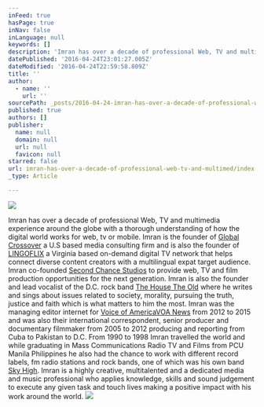 ```yaml
---
inFeed: true
hasPage: true
inNav: false
inLanguage: null
keywords: []
description: 'Imran has over a decade of professional Web, TV and multimedia experience around the globe with a thorough understanding of how the digital world works for web, tv or mobile. Imran is the founder of Global Crossover a U.S based media consulting firm and is also the founder of LINGOFLIX a Virginia based on-demand digital TV network that helps connect diverse content creators with a multilingual expat target audience. Imran co-founded Second Chance Studios to provide web, TV and film production opportunities for the next generation. Imran is also the founder and lead vocalist of the D.C. rock band The House The Old where he writes and sings about issues related to society, morality, pursuing the truth, justice and faith which is what matters to him the most. Imran was the managing editor internet for Voice of AmericaVOA News from 2012 to 2015 and was also their international correspondent, senior producer and documentary filmmaker from 2005 to 2012 producing and reporting from Cuba to Pakistan to D.C. From 1990 to 1998 Imran travelled the world and while graduating in Mass Communications Radio TV and Films from PCU Manila Philippines he also had the chance to work with different record labels, fm radio stations and rock bands, one of which was his own band Sky High. Imran is a highly creative, multitalented and a dedicated media and music professional who applies knowledge, skills and sound judgement to execute any given task and touch lives making a positive impact with his work around the world.'
datePublished: '2016-04-24T23:01:27.005Z'
dateModified: '2016-04-24T22:59:58.809Z'
title: ''
author:
  - name: ''
    url: ''
sourcePath: _posts/2016-04-24-imran-has-over-a-decade-of-professional-web-tv-and-multimed.md
published: true
authors: []
publisher:
  name: null
  domain: null
  url: null
  favicon: null
starred: false
url: imran-has-over-a-decade-of-professional-web-tv-and-multimed/index.html
_type: Article

---
```

![](https://the-grid-user-content.s3-us-west-2.amazonaws.com/beace99b-75f3-4910-982e-0e81795f2b1e.jpg)

Imran has over a decade of professional Web, TV and multimedia experience around the globe with a thorough understanding of how the digital world works for web, tv or mobile. Imran is the founder of [Global Crossover][0] a U.S based media consulting firm and is also the founder of [LINGOFLIX][1] a Virginia based on-demand digital TV network that helps connect diverse content creators with a multilingual expat target audience. Imran co-founded [Second Chance Studios][0] to provide web, TV and film production opportunities for the next generation. Imran is also the founder and lead vocalist of the D.C. rock band [The House The Old][2] where he writes and sings about issues related to society, morality, pursuing the truth, justice and faith which is what matters to him the most. Imran was the managing editor internet for [Voice of America][3][VOA News][4] from 2012 to 2015 and was also their international correspondent, senior producer and documentary filmmaker from 2005 to 2012 producing and reporting from Cuba to Pakistan to D.C. From 1990 to 1998 Imran travelled the world and while graduating in Mass Communications Radio TV and Films from PCU Manila Philippines he also had the chance to work with different record labels, fm radio stations and rock bands, one of which was his own band [Sky High][5]. Imran is a highly creative, multitalented and a dedicated media and music professional who applies knowledge, skills and sound judgement to execute any given task and touch lives making a positive impact with his work around the world.
![](https://the-grid-user-content.s3-us-west-2.amazonaws.com/d2902fda-73ec-4697-9241-11bbef67b90c.jpg)

[0]: http://www.globalcrossover.com/
[1]: http://www.lingoflix.com/
[2]: http://www.thehousetheold.com/
[3]: null
[4]: https://www.youtube.com/user/MuslimsAmerica
[5]: http://www.skyhighsound.com/